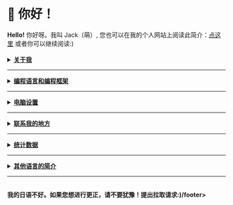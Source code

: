 <h1> 🍵 你好！</h1>
<a><strong>Hello!</strong> 你好呀。我叫 Jack（萌）, 您也可以在我的个人网站上阅读此简介：<a href="https://exoad.github.io/exoad/mds/Main.html">点这里</a> 或者你可以继续阅读:)</a>
<br><br>
<details>
  <summary><strong><u>关于我</u></strong></summary>
<h2>关于我</h2>
<ul>
  <li><strong>竞赛编程/strong> - 组织： USACO ( 银 ), CodeForces, GCJ,
    AtCoder, ...</li>
  <li><strong>最强的语言: C</strong></li>
  <li><strong>我在学: C++, Lisp</strong></li>
  <li><strong>我目前是一名高中生</strong></li>
  <li><strong>我喜欢从源代码制作和构建程序:)</strong></li>
</ul>
</details>
<hr>
<details>
  <summary><strong><u>编程语言和编程框架</u></strong></summary>
<h2>编程语言和编程框架</h2>
<p>
  <a href="https://www.javascript.com/"><img
      src="https://img.shields.io/badge/JavaScript-F7DF1E?style=for-the-badge&logo=javascript&logoColor=black" alt=""
      srcset=""></a>
  <a href="https://www.oracle.com/java/technologies/"><img
      src="https://img.shields.io/badge/Java-007396?style=for-the-badge&logo=java&logoColor=white"></a>
  <a href="https://en.wikipedia.org/wiki/C_(programming_language)"><img
      src="https://img.shields.io/badge/C-A8B9CC?style=for-the-badge&logo=c&logoColor=white"></a>
  <a href="https://www.cplusplus.com/"><img
      src="https://img.shields.io/badge/C++-00599C?style=for-the-badge&logo=cplusplus&logoColor=white"></a>
  <a href="https://nodejs.org/en/"><img
      src="https://img.shields.io/badge/NodeJS-339933?style=for-the-badge&logo=node.js&logoColor=white"></a>
  <a href="https://clojure.org/"><img
      src="https://img.shields.io/badge/Clojure-5881D8?style=for-the-badge&logo=clojure&logoColor=white"></a>
  <a href="https://html.spec.whatwg.org/"><img
      src="https://img.shields.io/badge/HTML5-E34F26?style=for-the-badge&logo=html5&logoColor=white"></a>
  <a href="https://gradle.org/"><img
      src="https://img.shields.io/badge/Gradle-02303A?style=for-the-badge&logo=gradle&logoColor=white"></a>
  <a href="https://elixir-lang.org/"><img
      src="https://img.shields.io/badge/Elixir-4B275F?style=for-the-badge&logo=elixir&logoColor=white"></a>
  <a href="https://maven.apache.org/"><img
      src="https://img.shields.io/badge/Apache%20Maven-C71A36?style=for-the-badge&logo=apache%20maven&logoColor=white"></a>
  <a href="https://www.rust-lang.org/"><img
      src="https://img.shields.io/badge/Rust-000000?style=for-the-badge&logo=rust&logoColor=white"></a>
  <a href="https://crystal-lang.org/"><img
      src="https://img.shields.io/badge/Crystal-000000?style=for-the-badge&logo=crystal&logoColor=white"></a>
</p>
  </details>
<hr>
<details>
  <summary><strong><u>电脑设置</u></strong></summary>
<h2>电脑设置</h2>
<ul>
  <li><strong>OS: </strong>Manjaro, Arch</li>
  <li><strong>WM: </strong>i3, BSPWM, PLASMA</li>
  <li><strong>终端: </strong>Kitty, Alacritty</li>
  <li><strong>编程设置: <br>
      <a href="https://code.visualstudio.com/"><img
          src="https://img.shields.io/badge/Visual_Studio_Code-0078D4?style=for-the-badge&logo=visual%20studio%20code&logoColor=white"></a>
      <a href="https://www.jetbrains.com/clion/"><img
          src="https://img.shields.io/badge/CLion-000000?style=for-the-badge&logo=clion&logoColor=white"></a>
      <a href="https://www.gnu.org/software/emacs/"><img
          src="https://img.shields.io/badge/GNU%20Emacs-7F5AB6?style=for-the-badge&logo=gnu%20emacs&logoColor=white"></a>
    </strong>
</ul>
</details>
<hr>
<details>
  <summary><strong><u>联系我的地方</u></strong></summary>
<h2>联系我的地方</h2>
<p>
  <a href="https://discord.gg/PbJQRT9zQ8"><img
      src="https://img.shields.io/badge/Discord%20Server-5865F2?style=for-the-badge&logo=discord&logoColor=white"></a>
  <a href="http://exoad.github.io/exoad"><img src="https://img.shields.io/badge/Website-00B265?style=for-the-badge"></a>
  <a href="https://www.reddit.com/user/Chunkyfungus123"><img
      src="https://img.shields.io/badge/u/Chunkyfungus123-FF4500?style=for-the-badge&logo=reddit&logoColor=white"></a>
</p>
</details>
<hr>
<details>
  <summary><strong><u>统计数据</u></strong></summary>
<h2>统计数据</h2>
<p>
  <img src="https://github-readme-stats.vercel.app/api?username=exoad&show_icons=true&theme=calm">
  <img src="https://github-readme-stats.vercel.app/api/top-langs/?username=exoad&layout=compact&theme=calm">
</p>
  </details>
<hr>
<details>
  <summary><strong><u>其他语言的简介</u></strong></summary>
  <h2>其他语言的简介</h2>
  <a href="https://github.com/exoad/exoad/blob/main/README.md">英语 / English</a>
  <br>
  <a href="https://github.com/exoad/exoad/blob/main/README_JP.md">日语 / Japanese</a>
  <br>
  <a href="https://github.com/exoad/exoad/blob/main/README_CH.md">中文 / Chinese</a>
</details>
<hr>
<br>
<footer>我的日语不好。如果您想进行更正，请不要犹豫！提出拉取请求:)/footer>
